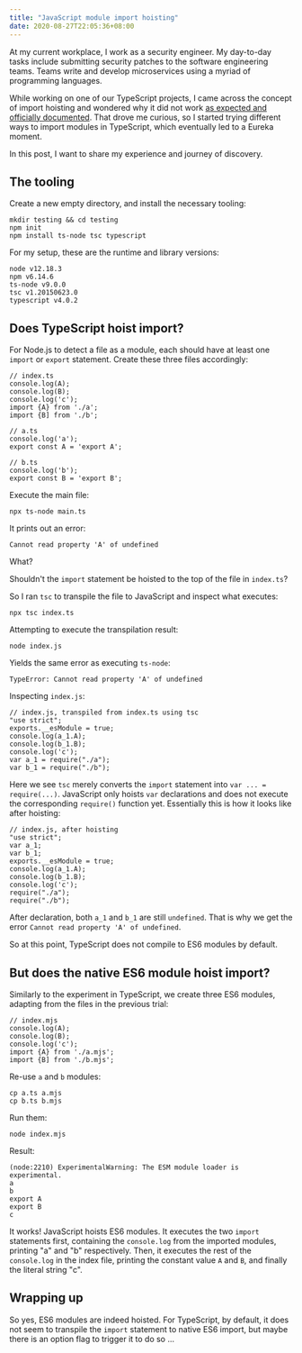 ```yaml
---
title: "JavaScript module import hoisting"
date: 2020-08-27T22:05:36+08:00
---
```

At my current workplace, I work as a security engineer. My day-to-day tasks include submitting security patches to the software engineering teams. Teams write and develop microservices using a myriad of programming languages.

While working on one of our TypeScript projects, I came across the concept of import hoisting and wondered why it did not work [as expected and officially documented](https://exploringjs.com/es6/ch_modules.html#_imports-are-hoisted). That drove me curious, so I started trying different ways to import modules in TypeScript, which eventually led to a Eureka moment.

In this post, I want to share my experience and journey of discovery.

## The tooling

Create a new empty directory, and install the necessary tooling:

```
mkdir testing && cd testing
npm init
npm install ts-node tsc typescript
```

For my setup, these are the runtime and library versions:

```
node v12.18.3
npm v6.14.6
ts-node v9.0.0
tsc v1.20150623.0
typescript v4.0.2
```

## Does TypeScript hoist import?

For Node.js to detect a file as a module, each should have at least one `import` or `export` statement. Create these three files accordingly:

```
// index.ts
console.log(A);
console.log(B);
console.log('c');
import {A} from './a';
import {B] from './b';
```

```
// a.ts
console.log('a');
export const A = 'export A';
```

```
// b.ts
console.log('b');
export const B = 'export B';
```

Execute the main file:

```
npx ts-node main.ts
```

It prints out an error:

```
Cannot read property 'A' of undefined
```

What?

Shouldn't the `import` statement be hoisted to the top of the file in `index.ts`?

So I ran `tsc` to transpile the file to JavaScript and inspect what executes:

```
npx tsc index.ts
```

Attempting to execute the transpilation result:

```
node index.js
```

Yields the same error as executing `ts-node`:

```
TypeError: Cannot read property 'A' of undefined
```

Inspecting `index.js`:

```
// index.js, transpiled from index.ts using tsc
"use strict";
exports.__esModule = true;
console.log(a_1.A);
console.log(b_1.B);
console.log('c');
var a_1 = require("./a");
var b_1 = require("./b");
```

Here we see `tsc` merely converts the `import` statement into `var ... = require(...)`. JavaScript only hoists `var` declarations and does not execute the corresponding `require()` function yet. Essentially this is how it looks like after hoisting:

```
// index.js, after hoisting
"use strict";
var a_1;
var b_1;
exports.__esModule = true;
console.log(a_1.A);
console.log(b_1.B);
console.log('c');
require("./a");
require("./b");
```

After declaration, both `a_1` and `b_1` are still `undefined`. That is why we get the error `Cannot read property 'A' of undefined`.

So at this point, TypeScript does not compile to ES6 modules by default.

## But does the native ES6 module hoist import?

Similarly to the experiment in TypeScript, we create three ES6 modules, adapting from the files in the previous trial:

```
// index.mjs
console.log(A);
console.log(B);
console.log('c');
import {A} from './a.mjs';
import {B] from './b.mjs';
```

Re-use `a` and `b` modules:

```
cp a.ts a.mjs
cp b.ts b.mjs
```

Run them:

```
node index.mjs
```

Result:

```
(node:2210) ExperimentalWarning: The ESM module loader is experimental.
a
b
export A
export B
c
```

It works! JavaScript hoists ES6 modules. It executes the two `import` statements first, containing the `console.log` from the imported modules, printing "a" and "b" respectively. Then, it executes the rest of the `console.log` in the index file, printing the constant value `A` and `B`, and finally the literal string "c".

## Wrapping up

So yes, ES6 modules are indeed hoisted. For TypeScript, by default, it does not seem to transpile the `import` statement to native ES6 import, but maybe there is an option flag to trigger it to do so ...
